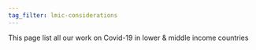 ```yaml
---
tag_filter: lmic-considerations
---
```


This page list all our work on Covid-19 in lower & middle income countries

